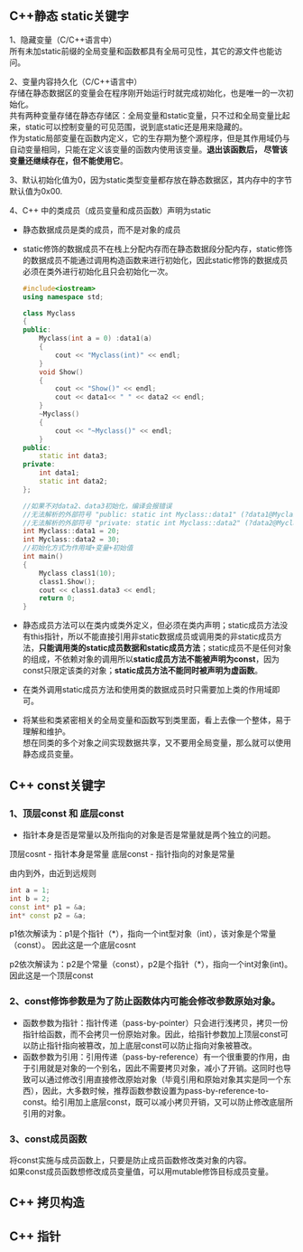 ## C++静态 static关键字

1、隐藏变量（C/C++语言中）  
所有未加static前缀的全局变量和函数都具有全局可见性，其它的源文件也能访问。

2、变量内容持久化（C/C++语言中）  
存储在静态数据区的变量会在程序刚开始运行时就完成初始化，也是唯一的一次初始化。  
共有两种变量存储在静态存储区：全局变量和static变量，只不过和全局变量比起来，static可以控制变量的可见范围，说到底static还是用来隐藏的。  
作为static局部变量在函数内定义，它的生存期为整个源程序，但是其作用域仍与自动变量相同，只能在定义该变量的函数内使用该变量。**退出该函数后， 尽管该变量还继续存在，但不能使用它**。  

3、默认初始化值为0，因为static类型变量都存放在静态数据区，其内存中的字节默认值为0x00.

4、C++ 中的类成员（成员变量和成员函数）声明为static
- 静态数据成员是类的成员，而不是对象的成员
- static修饰的数据成员不在栈上分配内存而在静态数据段分配内存，static修饰的数据成员不能通过调用构造函数来进行初始化，因此static修饰的数据成员必须在类外进行初始化且只会初始化一次。
    ```c++
    #include<iostream>
    using namespace std;

    class Myclass
    {
    public:
        Myclass(int a = 0) :data1(a)
        {
            cout << "Myclass(int)" << endl;
        }
        void Show()
        {
            cout << "Show()" << endl;
            cout << data1<< " " << data2 << endl;
        }
        ~Myclass()
        {
            cout << "~Myclass()" << endl;
        }
    public:
        static int data3;
    private:
        int data1;
        static int data2;
    };

    //如果不对data2、data3初始化，编译会报错误
    //无法解析的外部符号 "public: static int Myclass::data1" (?data1@Myclass@@2HA)
    //无法解析的外部符号 "private: static int Myclass::data2" (?data2@Myclass@@0HA)
    int Myclass::data1 = 20;
    int Myclass::data2 = 30;
    //初始化方式为作用域+变量+初始值
    int main()
    {
        Myclass class1(10);
        class1.Show();
        cout << class1.data3 << endl;
        return 0;
    }
    ```
- 静态成员方法可以在类内或类外定义，但必须在类内声明；static成员方法没有this指针，所以不能直接引用非static数据成员或调用类的非static成员方法，**只能调用类的static成员数据和static成员方法**；static成员不是任何对象的组成，不依赖对象的调用所以**static成员方法不能被声明为const**，因为const只限定该类的对象；**static成员方法不能同时被声明为虚函数**。

- 在类外调用static成员方法和使用类的数据成员时只需要加上类的作用域即可。 

- 将某些和类紧密相关的全局变量和函数写到类里面，看上去像一个整体，易于理解和维护。  
想在同类的多个对象之间实现数据共享，又不要用全局变量，那么就可以使用静态成员变量。

## C++ const关键字

### 1、顶层const 和 底层const
- 指针本身是否是常量以及所指向的对象是否是常量就是两个独立的问题。

顶层cosnt - 指针本身是常量
底层const - 指针指向的对象是常量

由内到外，由近到远规则
```C++
int a = 1;
int b = 2;
const int* p1 = &a;
int* const p2 = &a;
```
p1依次解读为：p1是个指针（*），指向一个int型对象（int），该对象是个常量（const）。 因此这是一个底层cosnt

p2依次解读为：p2是个常量（const），p2是个指针（*），指向一个int对象(int)。 因此这是一个顶层const


### 2、const修饰参数是为了防止函数体内可能会修改参数原始对象。
- 函数参数为指针：指针传递（pass-by-pointer）只会进行浅拷贝，拷贝一份指针给函数，而不会拷贝一份原始对象。因此，给指针参数加上顶层const可以防止指针指向被篡改，加上底层const可以防止指向对象被篡改。
- 函数参数为引用：引用传递（pass-by-reference）有一个很重要的作用，由于引用就是对象的一个别名，因此不需要拷贝对象，减小了开销。这同时也导致可以通过修改引用直接修改原始对象（毕竟引用和原始对象其实是同一个东西），因此，大多数时候，推荐函数参数设置为pass-by-reference-to-const。给引用加上底层const，既可以减小拷贝开销，又可以防止修改底层所引用的对象。

### 3、const成员函数
将const实施与成员函数上，只要是防止成员函数修改类对象的内容。  
如果const成员函数想修改成员变量值，可以用mutable修饰目标成员变量。


## C++ 拷贝构造


## C++ 指针

